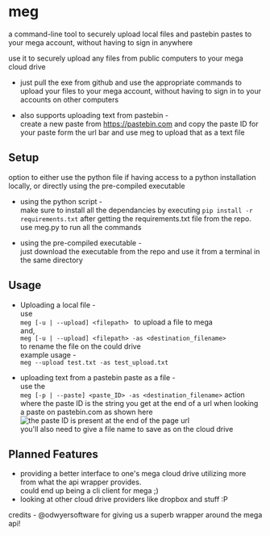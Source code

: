 
# meg

a command-line tool to securely upload local files and pastebin pastes to your mega account, without having to sign in anywhere
 
use it to securely upload any files from public computers to your mega cloud drive
* just pull the exe from github and use the appropriate commands to upload your files to your mega account, without having to sign in to your accounts on other computers

* also supports uploading text from pastebin - \
create a new paste from https://pastebin.com and copy the paste ID for your paste form the url bar and use meg to upload that as a text file 

## Setup
option to either use the python file if having access to a python installation locally, or directly using the pre-compiled executable

- using the python script - \
make sure to install all the dependancies by executing ```pip install -r requirements.txt``` after getting the requirements.txt file from the repo. \
use meg.py to run all the commands

- using the pre-compiled executable - \
just download the executable from the repo and use it from a terminal in the same directory

## Usage
- Uploading a local file - \
use \
```meg [-u | --upload] <filepath> ``` to upload a file to mega \
and,  
```meg [-u | --upload] <filepath> -as <destination_filename>``` \
to rename the file on the could drive \
example usage - \
```meg --upload test.txt -as test_upload.txt```

- uploading text from a pastebin paste as a file - \
use the  
```meg [-p | --paste] <paste_ID> -as <destination_filename>```
action where the paste ID is the string you get at the end of a url when looking a paste on pastebin.com as shown here\
![the paste ID is present at the end of the page url](url_sample.png) \
you'll also need to give a file name to save as on the cloud drive

## Planned Features
- providing a better interface to one's mega cloud drive utilizing more from what the api wrapper provides. \
could end up being a cli client for mega ;)
- looking at other cloud drive providers like dropbox and stuff :P


credits - @odwyersoftware for giving us a superb wrapper around the mega api!
